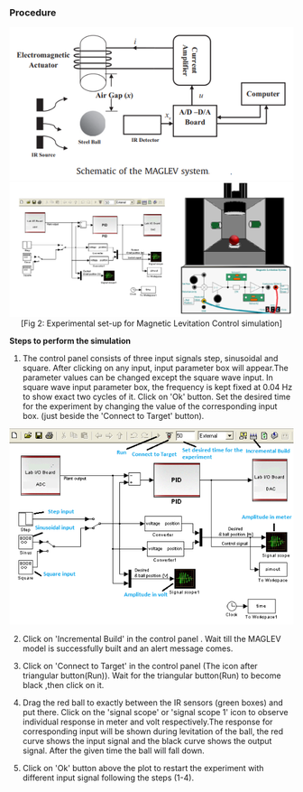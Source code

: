 ### Procedure

<div align="center">
<img class="img-fluid"  src="./images/intro.png" alt="">
</div>
							
<div align="center">
<img class="img-fluid" src="./images/vplant.png" >
<span>[Fig 2: Experimental set-up for Magnetic Levitation Control simulation]</span>
</div>								
								
**Steps to perform the simulation**

1. The control panel consists of three input signals step, sinusoidal and square. After clicking on any input, input parameter box will appear.The parameter values can be changed except the square wave input. In square wave input parameter box, the frequency is kept fixed at 0.04 Hz to show exact two cycles of it. Click on 'Ok' button. Set the desired time for the experiment by changing the value of the corresponding input box.
(just beside the 'Connect to Target' button).
						  
<div align = "center">						  
<img class="img-fluid" src ="images/controller.png">
</div>
							
2. Click on 'Incremental Build' in the control panel . Wait till the MAGLEV model is successfully built and an alert message comes.
						  
3. Click on 'Connect to Target' in the control panel (The icon after triangular button(Run)). Wait for the triangular button(Run) to become black ,then click on it.  
						  
4. Drag the red ball to exactly between the IR sensors (green boxes) and put there. Click on the 'signal scope' or 'signal scope 1' icon to observe individual response in meter and volt respectively.The response for corresponding input will be shown during levitation of the ball, the red curve shows the input signal and the black curve shows the output signal. After the given time the ball will fall down. 
						  
5. Click on 'Ok' button above the plot to restart the experiment with different input signal following the steps (1-4).
							
  